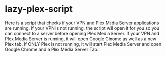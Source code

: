 # lazy-plex-script
Here is a script that checks if your VPN and Plex Media Server applications are running. If your VPN is not running, the script will open it for you so you can connect to a server before opening Plex Media Server. If your VPN and Plex Media Server is running, it will open Google Chrome as well as a new Plex tab. If ONLY Plex is not running, it will start Plex Media Server and open Google Chrome and a Plex Media Server Tab.
